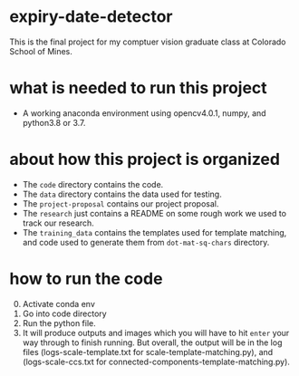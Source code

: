 # expiry-date-detector
This is the final project for my comptuer vision graduate class at Colorado School of Mines.

# what is needed to run this project
- A working anaconda environment using opencv4.0.1, numpy, and python3.8 or 3.7.

# about how this project is organized
- The `code` directory contains the code.
- The `data` directory contains the data used for testing.
- The `project-proposal` contains our project proposal.
- The `research` just contains a README on some rough
work we used to track our research.
- The `training_data` contains the templates used
for template matching, and code used to generate them from
`dot-mat-sq-chars` directory. 

# how to run the code
0. Activate conda env
1. Go into code directory
2. Run the python file.
3. It will produce outputs and images which
you will have to hit `enter` your way through to
finish running. But overall,
the output will be in the log files (logs-scale-template.txt for scale-template-matching.py),
and (logs-scale-ccs.txt for connected-components-template-matching.py).

